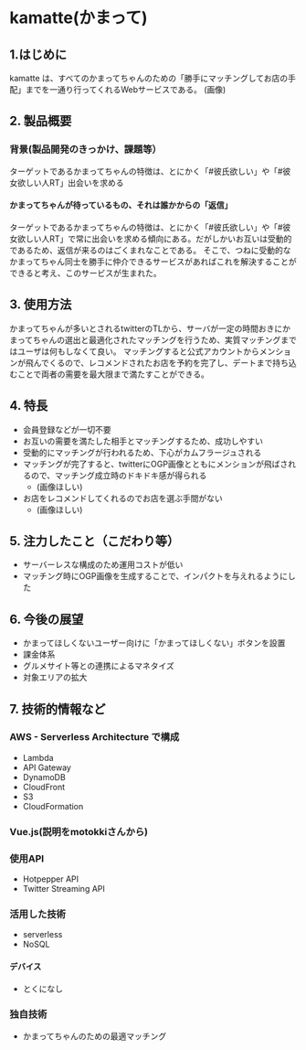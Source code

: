 # kamatte(かまって)

## 1.はじめに
kamatte は、すべてのかまってちゃんのための「勝手にマッチングしてお店の手配」までを一通り行ってくれるWebサービスである。
(画像)

## 2. 製品概要

### 背景(製品開発のきっかけ、課題等）
ターゲットであるかまってちゃんの特徴は、とにかく「#彼氏欲しい」や「#彼女欲しい人RT」出会いを求める

#### かまってちゃんが待っているもの、それは誰かからの「返信」
ターゲットであるかまってちゃんの特徴は、とにかく「#彼氏欲しい」や「#彼女欲しい人RT」で常に出会いを求める傾向にある。だがしかいお互いは受動的であるため、返信が来るのはごくまれなことである。
そこで、つねに受動的なかまってちゃん同士を勝手に仲介できるサービスがあればこれを解決することができると考え、このサービスが生まれた。


## 3. 使用方法
かまってちゃんが多いとされるtwitterのTLから、サーバが一定の時間おきにかまってちゃんの選出と最適化されたマッチングを行うため、実質マッチングまではユーザは何もしなくて良い。
マッチングすると公式アカウントからメンションが飛んでくるので、レコメンドされたお店を予約を完了し、デートまで持ち込むことで両者の需要を最大限まで満たすことができる。

## 4. 特長
- 会員登録などが一切不要
- お互いの需要を満たした相手とマッチングするため、成功しやすい
- 受動的にマッチングが行われるため、下心がカムフラージュされる
- マッチングが完了すると、twitterにOGP画像とともにメンションが飛ばされるので、マッチング成立時のドキドキ感が得られる
  - (画像ほしい)
- お店をレコメンドしてくれるのでお店を選ぶ手間がない
  - (画像ほしい)

## 5. 注力したこと（こだわり等）
- サーバーレスな構成のため運用コストが低い
- マッチング時にOGP画像を生成することで、インパクトを与えれるようにした

## 6. 今後の展望
- かまってほしくないユーザー向けに「かまってほしくない」ボタンを設置
- 課金体系
- グルメサイト等との連携によるマネタイズ
- 対象エリアの拡大

## 7. 技術的情報など
### AWS - Serverless Architecture で構成
- Lambda
- API Gateway
- DynamoDB
- CloudFront
- S3
- CloudFormation

### Vue.js(説明をmotokkiさんから)

### 使用API
- Hotpepper API
- Twitter Streaming API

### 活用した技術
- serverless
- NoSQL

#### デバイス
- とくになし

### 独自技術
- かまってちゃんのための最適マッチング


